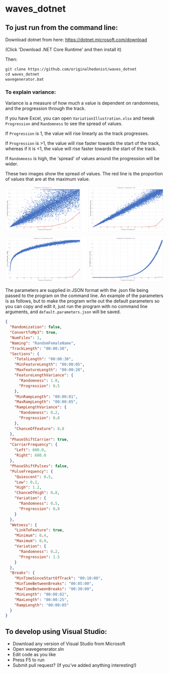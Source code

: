 # waves_dotnet

## To just run from the command line:

Download dotnet from here: https://dotnet.microsoft.com/download

(Click 'Download .NET Core Runtime' and then install it)

Then:
```
git clone https://github.com/originalhedonist/waves_dotnet
cd waves_dotnet
wavegenerator.bat
```


### To explain variance:
Variance is a measure of how much a value is dependent on randomness, and the progression through the track.

If you have Excel, you can open `VariationIllustration.xlsx` and tweak `Progression` and `Randomness` to see the spread of values.

If `Progression` is 1, the value will rise linearly as the track progresses.

If `Progression` is >1, the value will rise faster towards the start of the track, whereas if it is <1, the value will rise faster towards the start of the track.

If `Randomness` is high, the 'spread' of values around the progression will be wider.

These two images show the spread of values. The red line is the proportion of values that are at the maximum value.

![Randomness](https://github.com/originalhedonist/waves_dotnet/blob/master/randomness.png)

![Progression](https://github.com/originalhedonist/waves_dotnet/blob/master/progression.png)


The parameters are supplied in JSON format with the .json file being passed to the program on the command line.
An example of the parameters is as follows, but to make the program write out the default parameters so you can copy and edit it, just run the program with no command line arguments, and `default.parameters.json` will be saved.
```json
{
  "Randomization": false,
  "ConvertToMp3": true,
  "NumFiles": 1,
  "Naming": "RandomFemaleName",
  "TrackLength": "00:00:30",
  "Sections": {
    "TotalLength": "00:00:30",
    "MinFeatureLength": "00:00:05",
    "MaxFeatureLength": "00:00:20",
    "FeatureLengthVariance": {
      "Randomness": 1.0,
      "Progression": 0.5
    },
    "MinRampLength": "00:00:01",
    "MaxRampLength": "00:00:05",
    "RampLengthVariance": {
      "Randomness": 0.2,
      "Progression": 0.8
    },
    "ChanceOfFeature": 0.8
  },
  "PhaseShiftCarrier": true,
  "CarrierFrequency": {
    "Left": 600.0,
    "Right": 600.0
  },
  "PhaseShiftPulses": false,
  "PulseFrequency": {
    "Quiescent": 0.5,
    "Low": 0.2,
    "High": 1.2,
    "ChanceOfHigh": 0.8,
    "Variation": {
      "Randomness": 0.5,
      "Progression": 0.8
    }
  },
  "Wetness": {
    "LinkToFeature": true,
    "Minimum": 0.4,
    "Maximum": 0.9,
    "Variation": {
      "Randomness": 0.2,
      "Progression": 1.5
    }
  },
  "Breaks": {
    "MinTimeSinceStartOfTrack": "00:10:00",
    "MinTimeBetweenBreaks": "00:05:00",
    "MaxTimeBetweenBreaks": "00:30:00",
    "MinLength": "00:00:02",
    "MaxLength": "00:00:25",
    "RampLength": "00:00:05"
  }
}
```

## To develop using Visual Studio:

* Download any version of Visual Studio from Microsoft
* Open wavegenerator.sln
* Edit code as you like
* Press F5 to run
* Submit pull request? (If you've added anything interesting!)
